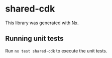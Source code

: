# shared-cdk

This library was generated with [Nx](https://nx.dev).

## Running unit tests

Run `nx test shared-cdk` to execute the unit tests.
